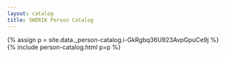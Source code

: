 ```yaml
---
layout: catalog
title: SWERIK Person Catalog
---
```

{% assign p = site.data._person-catalog.i-GkRgbq36U923AvpGpuCe9j %}
{% include person-catalog.html p=p %}

